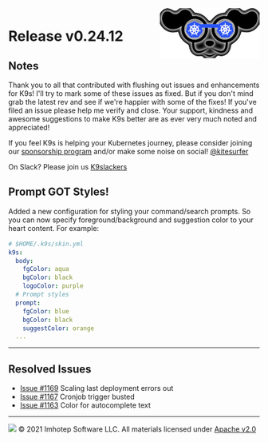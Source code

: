 <img src="https://raw.githubusercontent.com/derailed/k9s/master/assets/k9s_small.png" align="right" width="200" height="auto"/>

# Release v0.24.12

## Notes

Thank you to all that contributed with flushing out issues and enhancements for K9s! I'll try to mark some of these issues as fixed. But if you don't mind grab the latest rev and see if we're happier with some of the fixes! If you've filed an issue please help me verify and close. Your support, kindness and awesome suggestions to make K9s better are as ever very much noted and appreciated!

If you feel K9s is helping your Kubernetes journey, please consider joining our [sponsorship program](https://github.com/sponsors/derailed) and/or make some noise on social! [@kitesurfer](https://twitter.com/kitesurfer)

On Slack? Please join us [K9slackers](https://join.slack.com/t/k9sers/shared_invite/enQtOTA5MDEyNzI5MTU0LWQ1ZGI3MzliYzZhZWEyNzYxYzA3NjE0YTk1YmFmNzViZjIyNzhkZGI0MmJjYzhlNjdlMGJhYzE2ZGU1NjkyNTM)

## Prompt GOT Styles!

Added a new configuration for styling your command/search prompts. So you can now specify foreground/background and suggestion color to your heart content. For example:

```yaml
# $HOME/.k9s/skin.yml
k9s:
  body:
    fgColor: aqua
    bgColor: black
    logoColor: purple
  # Prompt styles
  prompt:
    fgColor: blue
    bgColor: black
    suggestColor: orange
  ...
```

---

## Resolved Issues

* [Issue #1169](https://github.com/zloom/k9s/issues/1169) Scaling last deployment errors out
* [Issue #1167](https://github.com/zloom/k9s/issues/1167) Cronjob trigger busted
* [Issue #1163](https://github.com/zloom/k9s/issues/1163) Color for autocomplete text

---

<img src="https://raw.githubusercontent.com/derailed/k9s/master/assets/imhotep_logo.png" width="32" height="auto"/> © 2021 Imhotep Software LLC. All materials licensed under [Apache v2.0](http://www.apache.org/licenses/LICENSE-2.0)
